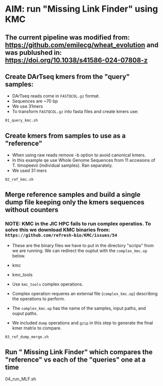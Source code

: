 # AIM: run "Missing Link Finder" using KMC

## The current pipeline was modified from: https://github.com/emilecg/wheat_evolution and was publushed in: https://doi.org/10.1038/s41586-024-07808-z 


## Create DArTseq kmers from the "query" samples:

- DArTseq reads come in ```FASTQCOL.gz``` format.
- Sequences are ~70 bp
- We use 31mers
- To transform ```FASTQCOL.gz``` into fasta files and create kmers use:

```sh
01_query_kmc.sh
```

## Create kmers from samples to use as a "reference"

- When using raw reads remove -b option to avoid canonical kmers.
- In this example qe use Whole Genome Sequences from 11 accesions of T. timopeevii (individual samples). Ran separately.
- We used 31 mers

```sh
02_ref_kmc.sh
```

## Merge reference samples and build a single dump file keeping only the kmers sequences without counters

### NOTE: KMC in the JIC HPC fails to run complex operatios. To solve this we download KMC binaries from: ```https://github.com/refresh-bio/KMC/issues/54```
- These are the binary files we have to put in the directory "scrips" from we are running. We can redirect the ouptut with the ```complex_kmc.op``` below.
- kmc
- kmc_tools


- Use ```kmc_tools``` complex operations.
- Complex operation requeres an external file (```complex_kmc.op```) describing the operations to perform.
- The ```complex_kmc.op``` has the name of the samples, input paths, and ouput paths.
- We included ```dump``` operations and ```gzip``` in this step to generate the final kmer matrix to compare.

```sh
03_ref_dump_merge.sh
```

## Run " Missing Link Finder" which compares the "reference" vs each of the "queries" one at a time
04_run_MLF.sh
